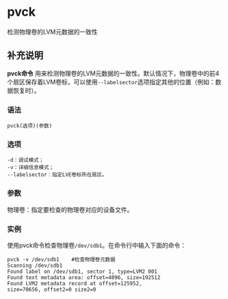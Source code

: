pvck
===

检测物理卷的LVM元数据的一致性

## 补充说明

**pvck命令** 用来检测物理卷的LVM元数据的一致性。默认情况下，物理卷中的前4个扇区保存着LVM卷标，可以使用`--labelsector`选项指定其他的位置（例如：数据恢复时）。

### 语法

```shell
pvck(选项)(参数)
```

### 选项

```shell
-d：调试模式；
-v：详细信息模式；
--labelsector：指定LVE卷标所在扇区。
```

### 参数

物理卷：指定要检查的物理卷对应的设备文件。

### 实例

使用pvck命令检查物理卷`/dev/sdb1`。在命令行中输入下面的命令：

```shell
pvck -v /dev/sdb1    #检查物理卷元数据
Scanning /dev/sdb1
Found label on /dev/sdb1, sector 1, type=LVM2 001
Found text metadata area: offset=4096, size=192512
Found LVM2 metadata record at offset=125952,
size=70656, offset2=0 size2=0
```


<!-- Linux命令行搜索引擎：https://jaywcjlove.github.io/linux-command/ -->